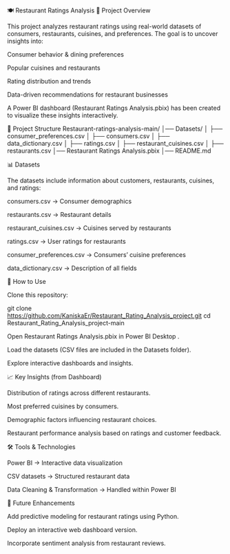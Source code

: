 🍽️ Restaurant Ratings Analysis
📌 Project Overview

This project analyzes restaurant ratings using real-world datasets of consumers, restaurants, cuisines, and preferences.
The goal is to uncover insights into:

Consumer behavior & dining preferences

Popular cuisines and restaurants

Rating distribution and trends

Data-driven recommendations for restaurant businesses

A Power BI dashboard (Restaurant Ratings Analysis.pbix) has been created to visualize these insights interactively.

📂 Project Structure
Restaurant-ratings-analysis-main/
│── Datasets/
│   ├── consumer_preferences.csv
│   ├── consumers.csv
│   ├── data_dictionary.csv
│   ├── ratings.csv
│   ├── restaurant_cuisines.csv
│   ├── restaurants.csv
│── Restaurant Ratings Analysis.pbix
│── README.md

📊 Datasets

The datasets include information about customers, restaurants, cuisines, and ratings:

consumers.csv → Consumer demographics

restaurants.csv → Restaurant details

restaurant_cuisines.csv → Cuisines served by restaurants

ratings.csv → User ratings for restaurants

consumer_preferences.csv → Consumers’ cuisine preferences

data_dictionary.csv → Description of all fields

🚀 How to Use

Clone this repository:

git clone https://github.com/KaniskaEr/Restaurant_Rating_Analysis_project.git
cd Restaurant_Rating_Analysis_project-main


Open Restaurant Ratings Analysis.pbix in Power BI Desktop
.

Load the datasets (CSV files are included in the Datasets folder).

Explore interactive dashboards and insights.

📈 Key Insights (from Dashboard)

Distribution of ratings across different restaurants.

Most preferred cuisines by consumers.

Demographic factors influencing restaurant choices.

Restaurant performance analysis based on ratings and customer feedback.

🛠️ Tools & Technologies

Power BI → Interactive data visualization

CSV datasets → Structured restaurant data

Data Cleaning & Transformation → Handled within Power BI

📌 Future Enhancements

Add predictive modeling for restaurant ratings using Python.

Deploy an interactive web dashboard version.

Incorporate sentiment analysis from restaurant reviews.

